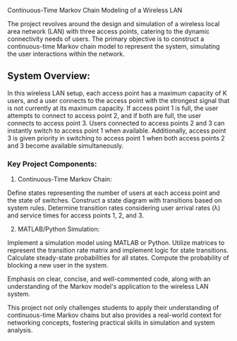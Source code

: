 Continuous-Time Markov Chain Modeling of a Wireless LAN

The project revolves around the design and simulation of a wireless local area network (LAN) with three access points, catering to the dynamic connectivity needs of users. The primary objective is to construct a continuous-time Markov chain model to represent the system, simulating the user interactions within the network.

## System Overview:
In this wireless LAN setup, each access point has a maximum capacity of K users, and a user connects to the access point with the strongest signal that is not currently at its maximum capacity. If access point 1 is full, the user attempts to connect to access point 2, and if both are full, the user connects to access point 3. Users connected to access points 2 and 3 can instantly switch to access point 1 when available. Additionally, access point 3 is given priority in switching to access point 1 when both access points 2 and 3 become available simultaneously.

### Key Project Components:

1) Continuous-Time Markov Chain:

Define states representing the number of users at each access point and the state of switches.
Construct a state diagram with transitions based on system rules.
Determine transition rates considering user arrival rates (λ) and service times for access points 1, 2, and 3.

2) MATLAB/Python Simulation:

Implement a simulation model using MATLAB or Python.
Utilize matrices to represent the transition rate matrix and implement logic for state transitions.
Calculate steady-state probabilities for all states.
Compute the probability of blocking a new user in the system.

Emphasis on clear, concise, and well-commented code, along with an understanding of the Markov model's application to the wireless LAN system.

This project not only challenges students to apply their understanding of continuous-time Markov chains but also provides a real-world context for networking concepts, fostering practical skills in simulation and system analysis.

